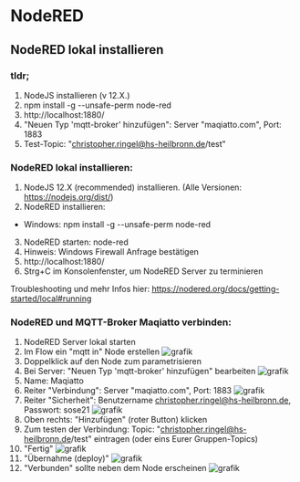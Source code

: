 # NodeRED

## NodeRED lokal installieren

### tldr;

1. NodeJS installieren (v 12.X.)
2. npm install -g --unsafe-perm node-red
3. http://localhost:1880/
4. "Neuen Typ 'mqtt-broker' hinzufügen": Server "maqiatto.com", Port: 1883
5. Test-Topic: "christopher.ringel@hs-heilbronn.de/test"

### NodeRED lokal installieren:

1. NodeJS 12.X (recommended) installieren. (Alle Versionen: https://nodejs.org/dist/)
2. NodeRED installieren:
- Windows: npm install -g --unsafe-perm node-red
3. NodeRED starten: node-red
4. Hinweis: Windows Firewall Anfrage bestätigen
5. http://localhost:1880/
6. Strg+C im Konsolenfenster, um NodeRED Server zu terminieren


Troubleshooting und mehr Infos hier: https://nodered.org/docs/getting-started/local#running

### NodeRED und MQTT-Broker Maqiatto verbinden:

1. NodeRED Server lokal starten
2. Im Flow ein "mqtt in" Node erstellen ![grafik](https://user-images.githubusercontent.com/83697765/117122035-b1398000-ad95-11eb-9b78-66a0f38d4b3b.png)
3. Doppelklick auf den Node zum parametrisieren
4. Bei Server: "Neuen Typ 'mqtt-broker' hinzufügen" bearbeiten ![grafik](https://user-images.githubusercontent.com/83697765/117122110-cd3d2180-ad95-11eb-9460-660060e5fb40.png)
5. Name: Maqiatto
6. Reiter "Verbindung": Server "maqiatto.com", Port: 1883 ![grafik](https://user-images.githubusercontent.com/83697765/117122155-de862e00-ad95-11eb-8401-c70634918740.png)
7. Reiter "Sicherheit": Benutzername christopher.ringel@hs-heilbronn.de, Passwort: sose21 ![grafik](https://user-images.githubusercontent.com/83697765/117122170-e2b24b80-ad95-11eb-8e3f-85a69b0ead17.png)
8. Oben rechts: "Hinzufügen" (roter Button) klicken 
9. Zum testen der Verbindung: Topic: "christopher.ringel@hs-heilbronn.de/test" eintragen (oder eins Eurer Gruppen-Topics)
10. "Fertig" ![grafik](https://user-images.githubusercontent.com/83697765/117122201-eba31d00-ad95-11eb-9186-1d80825a555b.png)
11. "Übernahme (deploy)" ![grafik](https://user-images.githubusercontent.com/83697765/117122217-f362c180-ad95-11eb-94d8-c7c6d65d8b88.png)
12. "Verbunden" sollte neben dem Node erscheinen ![grafik](https://user-images.githubusercontent.com/83697765/117122228-f5c51b80-ad95-11eb-82dd-e059135423c0.png)
